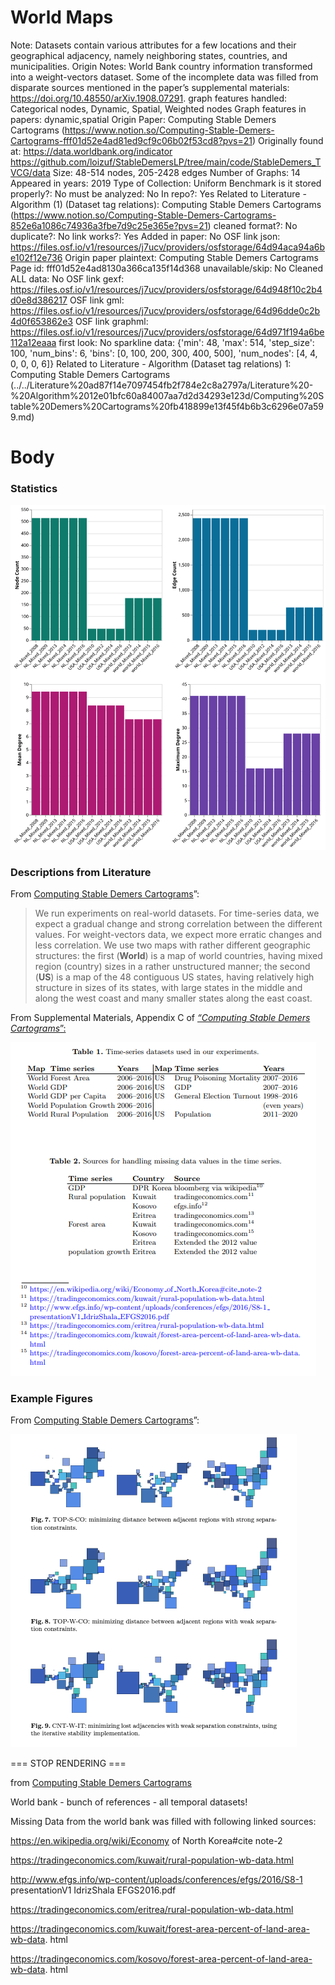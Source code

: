 # World Maps

Note: Datasets contain various attributes for a few locations and their geographical adjacency, namely neighboring states, countries, and municipalities. 
Origin Notes: World Bank country information transformed  into a weight-vectors dataset. Some of the incomplete data was filled from disparate sources mentioned in the paper’s supplemental materials: https://doi.org/10.48550/arXiv.1908.07291.
graph features handled: Categorical nodes, Dynamic, Spatial, Weighted nodes
Graph features in papers: dynamic,spatial
Origin Paper: Computing Stable Demers Cartograms (https://www.notion.so/Computing-Stable-Demers-Cartograms-fff01d52e4ad81ed9cf9c06b02f53cd8?pvs=21)
Originally found at: https://data.worldbank.org/indicator
https://github.com/loizuf/StableDemersLP/tree/main/code/StableDemers_TVCG/data
Size: 48-514 nodes, 205-2428 edges
Number of Graphs: 14
Appeared in years: 2019
Type of Collection: Uniform Benchmark
is it stored properly?: No
must be analyzed: No
In repo?: Yes
Related to Literature - Algorithm (1) (Dataset tag relations): Computing Stable Demers Cartograms (https://www.notion.so/Computing-Stable-Demers-Cartograms-852e6a1086c74936a3fbe7d9c25e365e?pvs=21)
cleaned format?: No
duplicate?: No
link works?: Yes
Added in paper: No
OSF link json: https://files.osf.io/v1/resources/j7ucv/providers/osfstorage/64d94aca94a6be102f12e736
Origin paper plaintext: Computing Stable Demers Cartograms
Page id: fff01d52e4ad8130a366ca135f14d368
unavailable/skip: No
Cleaned ALL data: No
OSF link gexf: https://files.osf.io/v1/resources/j7ucv/providers/osfstorage/64d948f10c2b4d0e8d386217
OSF link gml: https://files.osf.io/v1/resources/j7ucv/providers/osfstorage/64d96dde0c2b4d0f653862e3
OSF link graphml: https://files.osf.io/v1/resources/j7ucv/providers/osfstorage/64d971f194a6be112a12eaaa
first look: No
sparkline data: {'min': 48, 'max': 514, 'step_size': 100, 'num_bins': 6, 'bins': [0, 100, 200, 300, 400, 500], 'num_nodes': [4, 4, 0, 0, 0, 6]}
Related to Literature - Algorithm (Dataset tag relations) 1: Computing Stable Demers Cartograms (../../Literature%20ad87f14e7097454fb2f784e2c8a2797a/Literature%20-%20Algorithm%2012e01bfc60a84007aa7d2d34293e123d/Computing%20Stable%20Demers%20Cartograms%20fb418899e13f45f4b6b3c6296e07a599.md)

# Body

### Statistics

![four_in_one.svg](../../../Benchmark%20datasets%2064e0439269f9497799025562a4087ce1/World%20Maps%2099689f52cc854daba9c25be42de1cbe3/four_in_one.svg)

### Descriptions from Literature

From  [Computing Stable Demers Cartograms](https://link.springer.com/chapter/10.1007/978-3-030-35802-0_4)”:

> We run experiments on real-world datasets. For time-series data, we expect a gradual change and strong correlation between the different values. For weight-vectors data, we expect more erratic changes and less correlation. We use two maps with rather different geographic structures: the first (**World**) is a map of world countries, having mixed region (country) sizes in a rather unstructured manner; the second (**US**) is a map of the 48 contiguous US states, having relatively high structure in sizes of its states, with large states in the middle and along the west coast and many smaller states along the east coast.
> 

From Supplemental Materials, Appendix C of [*“Computing Stable Demers Cartograms*”:](https://doi.org/10.48550/arXiv.1908.07291)

![Untitled](../../../Benchmark%20datasets%2064e0439269f9497799025562a4087ce1/World%20Maps%2099689f52cc854daba9c25be42de1cbe3/Untitled.png)

### Example Figures

From  [Computing Stable Demers Cartograms](https://link.springer.com/chapter/10.1007/978-3-030-35802-0_4)”:

![Untitled](../../../Benchmark%20datasets%2064e0439269f9497799025562a4087ce1/World%20Maps%2099689f52cc854daba9c25be42de1cbe3/Untitled%201.png)

=== STOP RENDERING ===

from [Computing Stable Demers Cartograms](../../Literature%20ad87f14e7097454fb2f784e2c8a2797a/Literature%20-%20Algorithm%2012e01bfc60a84007aa7d2d34293e123d/Computing%20Stable%20Demers%20Cartograms%20fb418899e13f45f4b6b3c6296e07a599.md) 

World bank - bunch of references - all temporal datasets!

Missing Data from the world bank was filled with following linked sources:

https://en.wikipedia.org/wiki/Economy of North Korea#cite note-2

https://tradingeconomics.com/kuwait/rural-population-wb-data.html

http://www.efgs.info/wp-content/uploads/conferences/efgs/2016/S8-1
presentationV1 IdrizShala EFGS2016.pdf

https://tradingeconomics.com/eritrea/rural-population-wb-data.html

https://tradingeconomics.com/kuwait/forest-area-percent-of-land-area-wb-data.
html

https://tradingeconomics.com/kosovo/forest-area-percent-of-land-area-wb-data.
html